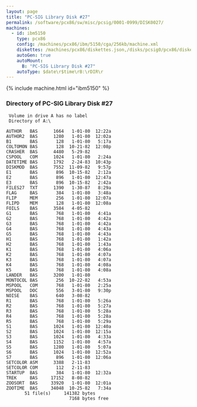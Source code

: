 ```yaml
---
layout: page
title: "PC-SIG Library Disk #27"
permalink: /software/pcx86/sw/misc/pcsig/0001-0999/DISK0027/
machines:
  - id: ibm5150
    type: pcx86
    config: /machines/pcx86/ibm/5150/cga/256kb/machine.xml
    diskettes: /machines/pcx86/diskettes.json,/disks/pcsig0/pcx86/diskettes.json
    autoGen: true
    autoMount:
      B: "PC-SIG Library Disk #27"
    autoType: $date\r$time\rB:\rDIR\r
---
```


{% include machine.html id="ibm5150" %}

### Directory of PC-SIG Library Disk #27

     Volume in drive A has no label
     Directory of A:\

    AUTHOR   BAS      1664   1-01-80  12:22a
    AUTHOR2  BAS      1280   1-01-80  12:02a
    B1       BAS       128   1-01-80   5:17a
    COLTOMON BAS       128  10-21-82  12:08p
    CRASHER  BAS      4480   5-29-82
    CSPOOL   COM      1024   1-01-80   2:24a
    DATETIME BAS      1792   2-24-83  10:43p
    DISKMOD  BAS      7552  11-09-82   9:57p
    E1       BAS       896  10-15-82   2:12a
    E2       BAS       896   1-01-80  12:47a
    E3       BAS       896  10-15-82   2:42a
    FILES27  TXT      1390   1-30-87   8:29a
    FLAG     BAS       384   1-01-80   3:48a
    FLIP     MEM       256   1-01-80  12:07a
    FLIPD    MEM       128   1-01-80  12:08a
    FOILS    BAS      3584   4-05-82
    G1       BAS       768   1-01-80   4:41a
    G2       BAS       768   1-01-80   4:42a
    G3       BAS       768   1-01-80   4:42a
    G4       BAS       768   1-01-80   4:43a
    G5       BAS       768   1-01-80   4:43a
    H1       BAS       768   1-01-80   1:42a
    H2       BAS       768   1-01-80   1:43a
    K1       BAS       768   1-01-80   4:06a
    K2       BAS       768   1-01-80   4:07a
    K3       BAS       768   1-01-80   4:07a
    K4       BAS       768   1-01-80   4:08a
    K5       BAS       768   1-01-80   4:08a
    LANDER   BAS      3200   1-01-80
    MONTOCOL BAS       256  10-22-82   4:53a
    MSPOOL   COM       768   1-01-80   2:25a
    MSPOOL   DOC       556   3-01-80   9:30p
    NOISE    BAS       640   3-08-82
    R1       BAS       768   1-01-80   5:26a
    R2       BAS       768   1-01-80   5:27a
    R3       BAS       768   1-01-80   5:28a
    R4       BAS       768   1-01-80   5:28a
    R5       BAS       768   1-01-80   5:29a
    S1       BAS      1024   1-01-80  12:40a
    S2       BAS      1024   1-01-80  12:15a
    S3       BAS      1024   1-01-80   4:33a
    S4       BAS      1152   1-01-80   4:57a
    S5       BAS      1280   1-01-80   5:07a
    S6       BAS      1024   1-01-80  12:52a
    S7       BAS       896   1-01-80  12:06a
    SETCOLOR ASM      3388   2-11-83
    SETCOLOR COM       112   2-11-83
    STARTUP  BAS       384   1-01-80  12:32a
    TREK     BAS     17152   8-08-82
    ZOOSORT  BAS     33920   1-01-80  12:01a
    ZOOTIME  BAS     34048  10-25-82   7:34a
           51 file(s)     141382 bytes
                            7168 bytes free
